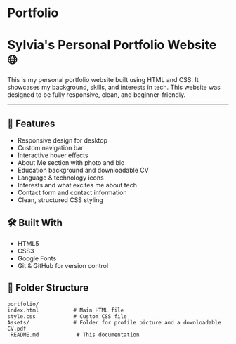 # Portfolio
# Sylvia's Personal Portfolio Website 🌐

This is my personal portfolio website built using HTML and CSS. It showcases my background, skills, and interests in tech. This website was designed to be fully responsive, clean, and beginner-friendly.

---

## 🚀 Features

- Responsive design for desktop
- Custom navigation bar
- Interactive hover effects
- About Me section with photo and bio
- Education background and downloadable CV
- Language & technology icons
- Interests and what excites me about tech
- Contact form and contact information
- Clean, structured CSS styling

## 🛠️ Built With

- HTML5  
- CSS3  
- Google Fonts  
- Git & GitHub for version control


## 📂 Folder Structure

```plaintext
portfolio/
index.html           # Main HTML file
style.css            # Custom CSS file
Assets/              # Folder for profile picture and a downloadable CV.pdf
 README.md            # This documentation
